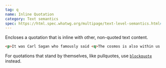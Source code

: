 ```yaml
---
tag: q
name: Inline Quotation
category: Text semantics
spec: https://html.spec.whatwg.org/multipage/text-level-semantics.html#the-q-element
---
```


Encloses a quotation that is inline with other, non-quoted text content.

<!-- prettier-ignore-start -->
```html
<p>It was Carl Sagan who famously said <q>The cosmos is also within us. We're made of star-stuff. We are a way for the cosmos to know itself.</q> in the 1990 edition of <i>Cosmos</i>.</p>
```
<!-- prettier-ignore-end -->

For quotations that stand by themselves, like pullquotes, use [`blockquote`](#blockquote) instead.
